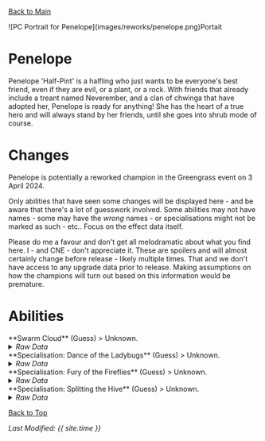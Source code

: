 [Back to Main](index.md)

<span class="championPortraitsRow">
    <span class="championPortraitsImage">
        ![PC Portrait for Penelope](images/reworks/penelope.png)Portait
    </span>
</span>

# Penelope

Penelope 'Half-Pint' is a halfling who just wants to be everyone's best friend, even if they are evil, or a plant, or a rock. With friends that already include a treant named Neverember, and a clan of chwinga that have adopted her, Penelope is ready for anything! She has the heart of a true hero and will always stand by her friends, until she goes into shrub mode of course.

# Changes

Penelope is potentially a reworked champion in the Greengrass event on 3 April 2024.

Only abilities that have seen some changes will be displayed here - and be aware that there's a lot of guesswork involved. Some abilities may not have names - some may have the *wrong* names - or specialisations might not be marked as such - etc.. Focus on the effect data itself.

Please do me a favour and don't get all melodramatic about what you find here. I - and CNE - don't appreciate it. These are spoilers and will almost certainly change before release - likely multiple times. That and we don't have access to any upgrade data prior to release. Making assumptions on how the champions will turn out based on this information would be premature.

# Abilities

<div markdown="1" class="abilityBorder"><div markdown="1" class="abilityBorderInner">
**Swarm Cloud** (Guess)
> Unknown.
<details><summary><em>Raw Data</em></summary>
<p>
<pre>
{
    "id": 22717,
    "graphic": "Effects/Effect_Penelope_SwarmCloud",
    "v": 2,
    "fs": 0,
    "p": 0,
    "type": 1,
    "export_params": {
        "uses": [
            "effect"
        ],
        "export_animation": true
    }
}
</pre>
</p>
</details>
</div></div>

<div markdown="1" class="abilityBorder"><div markdown="1" class="abilityBorderInner">
**Specialisation: Dance of the Ladybugs** (Guess)
> Unknown.
<details><summary><em>Raw Data</em></summary>
<p>
<pre>
{
    "id": 22777,
    "graphic": "Icons/Champions/Rebalance/Penelope/Icon_Specialization_PenelopeDanceoftheLadybugs",
    "v": 2,
    "fs": 0,
    "p": 0,
    "type": 1,
    "export_params": {
        "uses": [
            "icon"
        ],
        "quantize": true
    }
}
</pre>
</p>
</details>
</div></div>

<div markdown="1" class="abilityBorder"><div markdown="1" class="abilityBorderInner">
**Specialisation: Fury of the Fireflies** (Guess)
> Unknown.
<details><summary><em>Raw Data</em></summary>
<p>
<pre>
{
    "id": 22778,
    "graphic": "Icons/Champions/Rebalance/Penelope/Icon_Specialization_PenelopeFuryoftheFirelies",
    "v": 2,
    "fs": 0,
    "p": 0,
    "type": 1,
    "export_params": {
        "uses": [
            "icon"
        ],
        "quantize": true
    }
}
</pre>
</p>
</details>
</div></div>

<div markdown="1" class="abilityBorder"><div markdown="1" class="abilityBorderInner">
**Specialisation: Splitting the Hive** (Guess)
> Unknown.
<details><summary><em>Raw Data</em></summary>
<p>
<pre>
{
    "id": 22779,
    "graphic": "Icons/Champions/Rebalance/Penelope/Icon_Specialization_PenelopeSplittingtheHive",
    "v": 2,
    "fs": 0,
    "p": 0,
    "type": 1,
    "export_params": {
        "uses": [
            "icon"
        ],
        "quantize": true
    }
}
</pre>
</p>
</details>
</div></div>

[Back to Top](#top)

*Last Modified: {{ site.time }}*